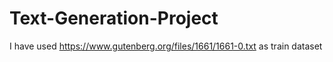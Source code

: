 # Text-Generation-Project
I have used https://www.gutenberg.org/files/1661/1661-0.txt as train dataset
